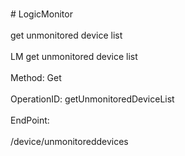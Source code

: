 <br>#     LogicMonitor</br>
<br>get unmonitored device list</br>
<br>LM get unmonitored device list</br>
<br>Method: Get</br>
<br>OperationID: getUnmonitoredDeviceList</br>
<br>EndPoint:</br>
<br>/device/unmonitoreddevices</br>
